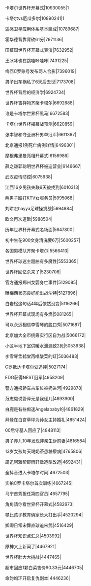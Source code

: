 卡塔尔世界杯开幕式|10930055|1

卡塔尔vs厄瓜多尔|10890241|1

遥感卫星应用体系基本建成|10789687|

霍华德背靠背砍61分|7971136|

田柾国世界杯开幕式表演|7632952|

王冰冰也在跳哇咔哇咔|7431225|

梅西C罗账号发布两人合影|7396019|

男子出车祸私了6天后去世|7173708|

世界杯背后的经济学|6924734|

世界杯吉祥物齐聚卡塔尔|6692688|

谁是卡塔尔世界杯黑马|6672583|

卡塔尔世界杯揭幕战预测|6620859|

张本智和夺亚洲杯男单冠军|6611367|

北京通报1例死亡病例详情|6496301|

摩根弗里曼亮相开幕式|6156986|

薛之谦郭聪明世界杯被迫营业|6146667|

武汉疫情防控|6075938|

江西16岁男孩失联9天被找到|6010313|

两男子殴打KTV女服务员|5995068|

刘畊宏hayya足球操挑战|5994884|

欧文再次道歉|5988504|

历年世界杯开幕式名场面|5647800|

初中生花900文身清洗要6万|5600257|

各国男模队齐聚卡塔尔|5566413|

世界杯球迷主题曲有多魔性|5553365|

世界杯回忆杀来了|5230708|

官方通报郑州女婴身亡事件|5129085|

曝梅西状态良好能出战沙特|5127896|

白岩松这句话4年后依然没变|5116266|

世界杯开幕式现场有多燃|5081265|

可以永远相信李雪琴的脱口秀|5071687|

北京加大全市统筹实行区自为战|5066172|

小区半地下室供暖水泄漏致2死|5053938|

李雪琴孟鹤堂再唱酸菜的缸|5036483|

C罗抵达卡塔尔受追捧|5027174|

EDG获得NEST冠军|4958209|

警方通报轿车占车位被扔进河|4929878|

范志毅说管泽元是我侄儿|4893900|

白鹿是有些痴迷Angelababy的|4861829|

拜登在白宫草坪为孙女主持婚礼|4851424|

00后守墓人回应了|4848113|

男子养儿10年发现非亲生诉前妻|4816584|

13岁女孩每天喝奶茶患糖尿病|4765806|

周迅阿雅帮邵雨轩做造型改造|4692431|

全抖音进入卡塔尔时间|4672503|

实拍C罗卡塔尔首次训练|4667245|

马宁首秀担任第四官员|4657795|

角角请你看世界杯开幕式|4582673|

攀比孩子教育俩家长大打出手|4520294|

卿卿日常宋舞直球追宋武|4516429|

世界杯知识点汇总|4503992|

原神又上新闻了|4467921|

世界杯肚大大挑战|4447465|

超市回应1颗白菜售价90.33元|4446705|

命韵峋环开启复仇副本|4446236|

